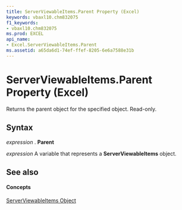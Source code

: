 ```yaml
---
title: ServerViewableItems.Parent Property (Excel)
keywords: vbaxl10.chm832075
f1_keywords:
- vbaxl10.chm832075
ms.prod: EXCEL
api_name:
- Excel.ServerViewableItems.Parent
ms.assetid: a65da6d1-74ef-ffef-8205-6e6a7588e31b
---
```



# ServerViewableItems.Parent Property (Excel)

Returns the parent object for the specified object. Read-only.


## Syntax

 _expression_ . **Parent**

 _expression_ A variable that represents a **ServerViewableItems** object.


## See also


#### Concepts


[ServerViewableItems Object](serverviewableitems-object-excel.md)

